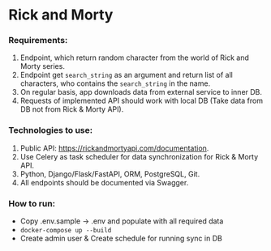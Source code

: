 # Rick and Morty

### Requirements:

1. Endpoint, which return random character from the world of Rick and Morty series.
2. Endpoint get `search_string` as an argument and return list of all characters,
   who contains the `search_string` in the name.
3. On regular basis, app downloads data from external service to inner DB.
4. Requests of implemented API should work with local DB
   (Take data from DB not from Rick & Morty API).

### Technologies to use:

1. Public API: https://rickandmortyapi.com/documentation.
2. Use Celery as task scheduler for data synchronization for Rick & Morty API.
3. Python, Django/Flask/FastAPI, ORM, PostgreSQL, Git.
4. All endpoints should be documented via Swagger.

### How to run:

- Copy .env.sample -> .env and populate with all required data
- `docker-compose up --build`
- Create admin user & Create schedule for running sync in DB
